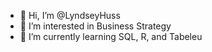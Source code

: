 - 👋 Hi, I’m @LyndseyHuss
- 👀 I’m interested in Business Strategy
- 🌱 I’m currently learning SQL, R, and Tabeleu

<!---
LyndseyHuss/LyndseyHuss is a ✨ special ✨ repository because its `README.md` (this file) appears on your GitHub profile.
You can click the Preview link to take a look at your changes.
--->
